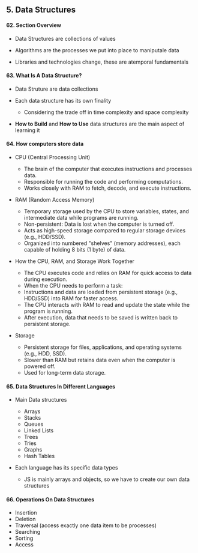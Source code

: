## 5. Data Structures

#### 62. Section Overview

- Data Structures are collections of values

- Algorithms are the processes we put into place to maniputale data

- Libraries and technologies change, these are atemporal fundamentals

#### 63. What Is A Data Structure?

- Data Struture are data collections

- Each data structure has its own finality

  - Considering the trade off in time complexity and space complexity

- **How to Build** and **How to Use** data structures are the main aspect of learning it

#### 64. How computers store data

- CPU (Central Processing Unit)

  - The brain of the computer that executes instructions and processes data.
  - Responsible for running the code and performing computations.
  - Works closely with RAM to fetch, decode, and execute instructions.

- RAM (Random Access Memory)

  - Temporary storage used by the CPU to store variables, states, and intermediate data while programs are running.
  - Non-persistent: Data is lost when the computer is turned off.
  - Acts as high-speed storage compared to regular storage devices (e.g., HDD/SSD).
  - Organized into numbered "shelves" (memory addresses), each capable of holding 8 bits (1 byte) of data.

- How the CPU, RAM, and Storage Work Together

  - The CPU executes code and relies on RAM for quick access to data during execution.
  - When the CPU needs to perform a task:
  - Instructions and data are loaded from persistent storage (e.g., HDD/SSD) into RAM for faster access.
  - The CPU interacts with RAM to read and update the state while the program is running.
  - After execution, data that needs to be saved is written back to persistent storage.

- Storage
  - Persistent storage for files, applications, and operating systems (e.g., HDD, SSD).
  - Slower than RAM but retains data even when the computer is powered off.
  - Used for long-term data storage.

#### 65. Data Structures In Different Languages

- Main Data structures

  - Arrays
  - Stacks
  - Queues
  - Linked Lists
  - Trees
  - Tries
  - Graphs
  - Hash Tables

- Each language has its specific data types
  - JS is mainly arrays and objects, so we have to create our own data structures

#### 66. Operations On Data Structures

- Insertion
- Deletion
- Traversal (access exactly one data item to be processes)
- Searching
- Sorting
- Access
